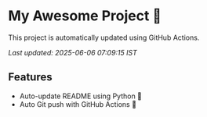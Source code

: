# My Awesome Project 🚀

This project is automatically updated using GitHub Actions.

_Last updated: 2025-06-06 07:09:15 IST_

## Features
- Auto-update README using Python 🐍
- Auto Git push with GitHub Actions 🤖
